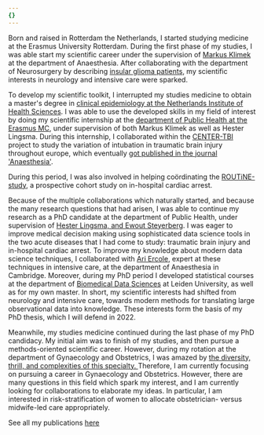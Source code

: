 ```yaml
---
{}
---
```


Born and raised in Rotterdam the Netherlands, I started studying medicine at the Erasmus University Rotterdam. During the first phase of my studies, I was able start my scientific career under the supervision of [Markus Klimek](https://www.erasmusmc.nl/nl-nl/patientenzorg/zorgverleners/klimek-markus) at the department of Anaesthesia. After collaborating with the department of Neurosurgery by describing [insular glioma patients](https://www.tandfonline.com/doi/full/10.1080/01616412.2017.1402147), my scientific interests in neurology and intensive care were sparked. 

To develop my scientific toolkit, I interrupted my studies medicine to obtain a master's degree in [clinical epidemiology at the Netherlands Institute of Health Sciences](https://www.nihes.com/programme/research_master_in_health_sciences/). I was able to use the developed skills in my field of interest by doing my scientific internship at the [department of Public Health at the Erasmus MC](https://www.publichealthrotterdam.com/contact/), under supervision of both Markus Klimek as well as Hester Lingsma. During this internship, I collaborated within the [CENTER-TBI](https://www.center-tbi.eu/) project to study the variation of intubation in traumatic brain injury throughout europe, which eventually [got published in the journal 'Anaesthesia'](https://associationofanaesthetists-publications.onlinelibrary.wiley.com/doi/full/10.1111/anae.14838). 

During this period, I was also involved in helping coördinating the [ROUTiNE-study](https://www.ntvg.nl/artikelen/uitkomsten-na-reanimatie-het-ziekenhuis), a prospective cohort study on in-hospital cardiac arrest.

Because of the multiple collaborations which naturally started, and because the many research questions that had arisen, I was able to continue my research as a PhD candidate at the department of Public Health, under supervision of [Hester Lingsma, and Ewout Steyerberg](https://www.publichealthrotterdam.com/research-line/medical-decision-making/). I was eager to improve medical decision making using sophisticated data science tools in the two acute diseases that I had come to study: traumatic brain injury and in-hospital cardiac arrest. To improve my knowledge about modern data science techniques, I collaborated with [Ari Ercole](http://anaesthetics.medschl.cam.ac.uk/staff/ari-ercole/), expert at these techniques in intensive care, at the department of Anaesthesia in Cambridge. Moreover, during my PhD period I developed statistical courses at the department of [Biomedical Data Sciences](https://www.lumc.nl/org/bds/) at Leiden University, as well as for my own master. In short, my scientific interests had shifted from neurology and intensive care, towards modern methods for translating large observational data into knowledge. These interests form the basis of my PhD thesis, which I will defend in 2022. 

Meanwhile, my studies medicine continued during the last phase of my PhD candidacy. My initial aim was to finish of my studies, and then pursue a methods-oriented scientific career. However, during my rotation at the department of Gynaecology and Obstetrics, I was amazed by [the diversity, thrill, and complexities of this specialty. ](https://www.ewmagazine.nl/cultuur/achtergrond/2021/03/benjamin-gravesteijn-228383w/) Therefore, I am currently focusing on pursuing a career in Gynaecology and Obstetrics. However, there are many questions in this field which spark my interest, and I am currently looking for collaborations to elaborate my ideas. In particular, I am interested in risk-stratification of women to allocate obstetrician- versus midwife-led care appropriately.   

See all my publications [here](https://scholar.google.nl/citations?user=faWBjCQAAAAJ&hl=nl)
